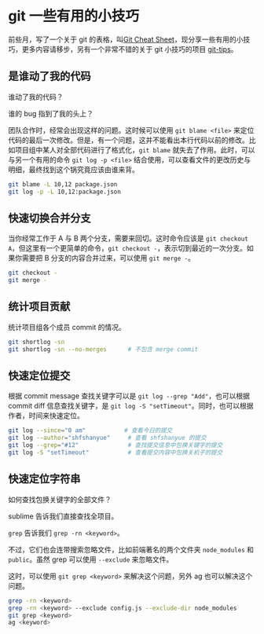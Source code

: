 # git 一些有用的小技巧

前些月，写了一个关于 git 的表格，叫[Git Cheat Sheet](https://shfshanyue.github.io/cheat-sheets/git)，现分享一些有用的小技巧，更多内容请移步，另有一个非常不错的关于 git 小技巧的项目 [git-tips](https://github.com/git-tips/tips)。

## 是谁动了我的代码

谁动了我的代码？

谁的 bug 指到了我的头上？

团队合作时，经常会出现这样的问题。这时候可以使用 `git blame <file>` 来定位代码的最后一次修改。但是，有一个问题，这并不能看出本行代码以前的修改。比如项目组中某人对全部代码进行了格式化，`git blame` 就失去了作用。此时，可以与另一个有用的命令 `git log -p <file>` 结合使用，可以查看文件的更改历史与明细，最终找到这个锅究竟应该由谁来背。

``` sh
git blame -L 10,12 package.json
git log -p -L 10,12:package.json
```

## 快速切换合并分支

当你经常工作于 A 与 B 两个分支，需要来回切。这时命令应该是 `git checkout A`，但这里有一个更简单的命令，`git checkout -`，表示切到最近的一次分支。如果你需要把 B 分支的内容合并过来，可以使用 `git merge -`。

``` sh
git checkout -
git merge -
```

## 统计项目贡献

统计项目组各个成员 commit 的情况。

``` sh
git shortlog -sn
git shortlog -sn --no-merges      # 不包含 merge commit
```

## 快速定位提交

根据 commit message 查找关键字可以是 `git log --grep "Add"`，也可以根据commit diff 信息查找关键字，是 `git log -S "setTimeout"`。同时，也可以根据作者，时间来快速定位。

``` sh
git log --since="0 am" 　　　     # 查看今日的提交
git log --author="shfshanyue"     # 查看 shfshanyue 的提交
git log --grep="#12"              # 查找提交信息中包换关键字的提交
git log -S "setTimeout"           # 查看提交内容中包换关机子的提交
```

## 快速定位字符串 

如何查找包换关键字的全部文件？

sublime 告诉我们直接查找全项目。

`grep` 告诉我们 `grep -rn <keyword>`。

不过，它们也会连带搜索忽略文件，比如前端著名的两个文件夹 `node_modules` 和 `public`。虽然 grep 可以使用 `--exclude` 来忽略文件。

这时，可以使用 `git grep <keyword>` 来解决这个问题，另外 ag 也可以解决这个问题。

``` sh
grep -rn <keyword>
grep -rn <keyword> --exclude config.js --exclude-dir node_modules
git grep <keyword>
ag <keyword>
```

